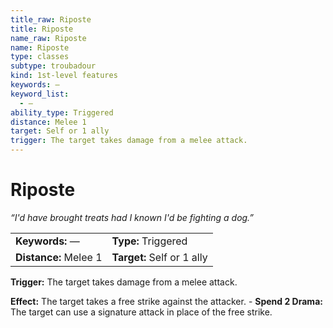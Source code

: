 ```yaml
---
title_raw: Riposte
title: Riposte
name_raw: Riposte
name: Riposte
type: classes
subtype: troubadour
kind: 1st-level features
keywords: —
keyword_list:
  - —
ability_type: Triggered
distance: Melee 1
target: Self or 1 ally
trigger: The target takes damage from a melee attack.
---
```


# Riposte

*“I'd have brought treats had I known I'd be fighting a dog.”*

|                       |                            |
| :-------------------- | :------------------------- |
| **Keywords:** —       | **Type:** Triggered        |
| **Distance:** Melee 1 | **Target:** Self or 1 ally |

**Trigger:** The target takes damage from a melee attack.

**Effect:** The target takes a free strike against the attacker. - **Spend 2 Drama:** The target can use a signature attack in place of the free strike.
